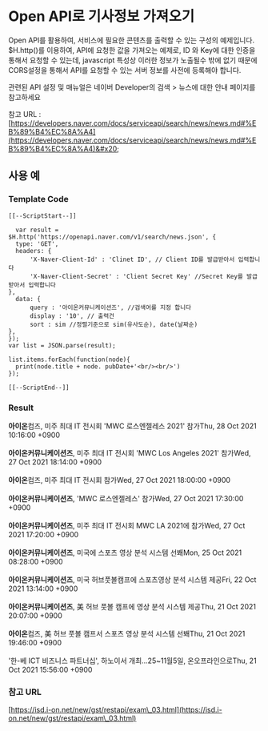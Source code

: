 # Open API로 기사정보 가져오기

Open API를 활용하여, 서비스에 필요한 콘텐츠를 출력할 수 있는 구성의 예제입니다. $H.http()를 이용하여, API에 요청한 값을 가져오는 예제로, ID 와 Key에 대한 인증을 통해서 요청할 수 있는데, javascript 특성상 이러한 정보가 노출될수 밖에 없기 때문에 CORS설정을 통해서 API를 요청할 수 있는 서버 정보를 사전에 등록해야 합니다.&#x20;

관련된 API 설정 및 매뉴얼은 네이버 Developer의 검색 > 뉴스에 대한 안내 페이지를 참고하세요

참고 URL : [https://developers.naver.com/docs/serviceapi/search/news/news.md#%EB%89%B4%EC%8A%A4](https://developers.naver.com/docs/serviceapi/search/news/news.md#%EB%89%B4%EC%8A%A4)&#x20;

## 사용 예

### Template Code

```
[[--ScriptStart--]]

  var result = $H.http('https://openapi.naver.com/v1/search/news.json', {
  type: 'GET',
  headers: {
      'X-Naver-Client-Id' : 'Clinet ID', // Client ID를 발급받아서 입력합니다 
      'X-Naver-Client-Secret' : 'Client Secret Key' //Secret Key를 발급받아서 입력합니다 
},
  data: {
      query : '아이온커뮤니케이션즈', //검색어를 지정 합니다
      display : '10', // 출력건
      sort : sim //정렬기준으로 sim(유사도순), date(날짜순)  
},
});
var list = JSON.parse(result);

list.items.forEach(function(node){
  print(node.title + node. pubDate+'<br/><br/>')
});

[[--ScriptEnd--]]
```

### Result

**아이온**컴즈, 미주 최대 IT 전시회 'MWC 로스엔젤레스 2021' 참가Thu, 28 Oct 2021 10:16:00 +0900\
\
**아이온커뮤니케이션즈**, 미주 최대 IT 전시회 'MWC Los Angeles 2021' 참가Wed, 27 Oct 2021 18:14:00 +0900\
\
**아이온**컴즈, 미주 최대 IT 전시회 참가Wed, 27 Oct 2021 18:00:00 +0900\
\
**아이온커뮤니케이션즈**, 'MWC 로스엔젤레스' 참가Wed, 27 Oct 2021 17:30:00 +0900\
\
**아이온커뮤니케이션즈**, 미주 최대 IT 전시회 MWC LA 2021에 참가Wed, 27 Oct 2021 17:20:00 +0900\
\
**아이온커뮤니케이션즈**, 미국에 스포츠 영상 분석 시스템 선봬Mon, 25 Oct 2021 08:28:00 +0900\
\
**아이온커뮤니케이션즈**, 미국 허브풋볼캠프에 스포츠영상 분석 시스템 제공Fri, 22 Oct 2021 13:14:00 +0900\
\
**아이온커뮤니케이션즈**, 美 허브 풋볼 캠프에 영상 분석 시스템 제공Thu, 21 Oct 2021 20:07:00 +0900\
\
**아이온**컴즈, 美 허브 풋볼 캠프서 스포츠 영상 분석 시스템 선봬Thu, 21 Oct 2021 19:46:00 +0900\
\
'한-베 ICT 비즈니스 파트너십', 하노이서 개최...25\~11월5일, 온오프라인으로Thu, 21 Oct 2021 15:56:00 +0900



### 참고 URL

[https://isd.i-on.net/new/gst/restapi/exam\_03.html](https://isd.i-on.net/new/gst/restapi/exam\_03.html)
